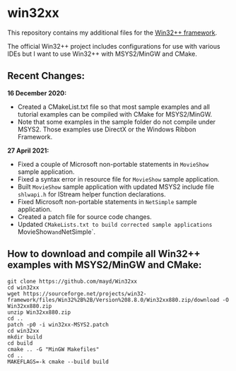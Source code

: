 # win32xx

This repository contains my additional files for the [Win32++ framework](https://sourceforge.net/projects/win32-framework/).

The official Win32++ project includes configurations for use with various IDEs but I want to use Win32++ with MSYS2/MinGW and CMake.


Recent Changes:
---------------

**16 December 2020:**

  * Created a CMakeList.txt file so that most sample examples and all tutorial examples can be compiled with CMake for MSYS2/MinGW.
  * Note that some examples in the sample folder do not compile under MSYS2. Those examples use DirectX or the Windows Ribbon Framework.

**27 April 2021:**

  * Fixed a couple of Microsoft non-portable statements in `MovieShow` sample application.
  * Fixed a syntax error in resource file for `MovieShow` sample application.
  * Built `MovieShow` sample application with updated MSYS2 include file `shlwapi.h` for IStream helper function declarations.
  * Fixed Microsoft non-portable statements in `NetSimple` sample application.
  * Created a patch file for source code changes.
  * Updated `CMakeLists.txt to build corrected sample applications `MovieShow` and `NetSimple`.


How to download and compile all Win32++ examples with MSYS2/MinGW and CMake:
----------------------------------------------------------------------------

    git clone https://github.com/mayd/Win32xx
    cd win32xx
    wget https://sourceforge.net/projects/win32-framework/files/Win32%2B%2B/Version%208.8.0/Win32xx880.zip/download -O Win32xx880.zip
    unzip Win32xx880.zip
    cd ..
    patch -p0 -i win32xx-MSYS2.patch
    cd win32xx    
    mkdir build
    cd build
    cmake .. -G "MinGW Makefiles"
    cd ..
    MAKEFLAGS=-k cmake --build build
